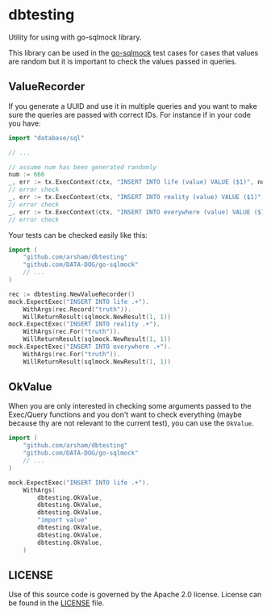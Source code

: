 # dbtesting

Utility for using with go-sqlmock library.

This library can be used in the [go-sqlmock][go-sqlmock] test cases for cases
that values are random but it is important to check the values passed in
queries.

## ValueRecorder

If you generate a UUID and use it in multiple queries and you want to make sure
the queries are passed with correct IDs. For instance if in your code you have:

```go
import "database/sql"

// ...

// assume num has been generated randomly
num := 666
_, err := tx.ExecContext(ctx, "INSERT INTO life (value) VALUE ($1)", num)
// error check
_, err := tx.ExecContext(ctx, "INSERT INTO reality (value) VALUE ($1)", num)
// error check
_, err := tx.ExecContext(ctx, "INSERT INTO everywhere (value) VALUE ($1)", num)
// error check
```

Your tests can be checked easily like this:
```go
import (
    "github.com/arsham/dbtesting"
    "github.com/DATA-DOG/go-sqlmock"
    // ...
)

rec := dbtesting.NewValueRecorder()
mock.ExpectExec("INSERT INTO life .+").
    WithArgs(rec.Record("truth")).
    WillReturnResult(sqlmock.NewResult(1, 1))
mock.ExpectExec("INSERT INTO reality .+").
    WithArgs(rec.For("truth")).
    WillReturnResult(sqlmock.NewResult(1, 1))
mock.ExpectExec("INSERT INTO everywhere .+").
    WithArgs(rec.For("truth")).
    WillReturnResult(sqlmock.NewResult(1, 1))
```

## OkValue

When you are only interested in checking some arguments passed to the Exec/Query
functions and you don't want to check everything (maybe because thy are not
relevant to the current test), you can use the `OkValue`.

```go
import (
    "github.com/arsham/dbtesting"
    "github.com/DATA-DOG/go-sqlmock"
    // ...
)

mock.ExpectExec("INSERT INTO life .+").
    WithArgs(
        dbtesting.OkValue,
        dbtesting.OkValue,
        dbtesting.OkValue,
        "import value"
        dbtesting.OkValue,
        dbtesting.OkValue,
        dbtesting.OkValue,
    )
```

## LICENSE

Use of this source code is governed by the Apache 2.0 license. License can be
found in the [LICENSE](./LICENSE) file.

[go-sqlmock]: github.com/DATA-DOG/go-sqlmock
